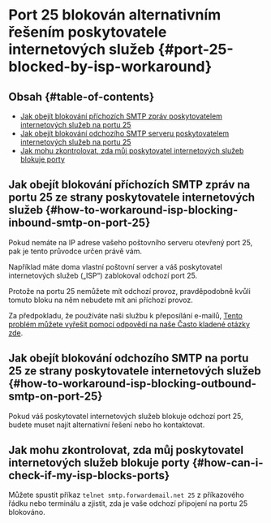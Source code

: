 # Port 25 blokován alternativním řešením poskytovatele internetových služeb {#port-25-blocked-by-isp-workaround}

## Obsah {#table-of-contents}

* [Jak obejít blokování příchozích SMTP zpráv poskytovatelem internetových služeb na portu 25](#how-to-workaround-isp-blocking-inbound-smtp-on-port-25)
* [Jak obejít blokování odchozího SMTP serveru poskytovatelem internetových služeb na portu 25](#how-to-workaround-isp-blocking-outbound-smtp-on-port-25)
* [Jak mohu zkontrolovat, zda můj poskytovatel internetových služeb blokuje porty](#how-can-i-check-if-my-isp-blocks-ports)

## Jak obejít blokování příchozích SMTP zpráv na portu 25 ze strany poskytovatele internetových služeb {#how-to-workaround-isp-blocking-inbound-smtp-on-port-25}

Pokud nemáte na IP adrese vašeho poštovního serveru otevřený port 25, pak je tento průvodce určen právě vám.

Například máte doma vlastní poštovní server a váš poskytovatel internetových služeb („ISP“) zablokoval odchozí port 25.

Protože na portu 25 nemůžete mít odchozí provoz, pravděpodobně kvůli tomuto bloku na něm nebudete mít ani příchozí provoz.

Za předpokladu, že používáte naši službu k přeposílání e-mailů, [Tento problém můžete vyřešit pomocí odpovědí na naše Často kladené otázky zde](/faq#can-i-forward-emails-to-ports-other-than-25-eg-if-my-isp-has-blocked-port-25).

## Jak obejít blokování odchozího SMTP na portu 25 ze strany poskytovatele internetových služeb {#how-to-workaround-isp-blocking-outbound-smtp-on-port-25}

Pokud váš poskytovatel internetových služeb blokuje odchozí port 25, budete muset najít alternativní řešení nebo ho kontaktovat.

## Jak mohu zkontrolovat, zda můj poskytovatel internetových služeb blokuje porty {#how-can-i-check-if-my-isp-blocks-ports}

Můžete spustit příkaz `telnet smtp.forwardemail.net 25` z příkazového řádku nebo terminálu a zjistit, zda je vaše odchozí připojení na portu 25 blokováno.